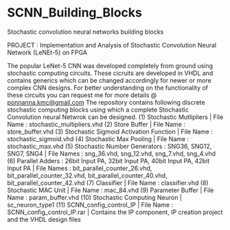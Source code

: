 # SCNN_Building_Blocks
Stochastic convolution neural networks building blocks

PROJECT : Implementation and Analysis of Stochastic Convolution Neural Network (LeNEt-5) on FPGA

The popular LeNet-5 CNN was developed completely from ground using stochastic computing circuits. These cicruits are developed in VHDL and contains generics which can be changed accordingly for newer or more complex CNN designs.
For better understanding on the functionality of these circuits you can request me for more details @ ponnanna.kmc@gmail.com
The repository contains following discrete stochastic computing blocks using which a complete Stochastic Convolution neural Netwrok can be designed.
(1) Stochastic Mutlipliers | File Name : stochastic_multipliers.vhd
(2) Store Buffer | File Name : store_buffer.vhd
(3) Stochastic Sigmoid Activation Function | File Name : stochastic_sigmoid.vhd
(4) Stochastic Max Pooling | File Name : stochastic_max.vhd
(5) Stochastic Number Generators : SNG36, SNG12, SNG7, SNG4 | File Names : sng_36.vhd, sng_12.vhd, sng_7.vhd, sng_4.vhd
(6) Parallel Adders : 26bit Input PA, 32bit Input PA, 40bit Input PA, 42bit Input PA  | File Names : bit_parallel_counter_26.vhd, bit_parallel_counter_32.vhd,
    bit_parallel_counter_40.vhd, bit_parallel_counter_42.vhd
(7) Classifier | File Name : classifier.vhd
(8) Stochastic MAC Unit | File Name : mac_84.vhd
(9) Parameter Buffer | File Name : param_buffer.vhd
(10) Stochastic Computing Neuron | sc_neuron_type1
(11) SCNN_config_control_IP | File Name : SCNN_config_control_IP.rar | Contains the IP component, IP creation project and the VHDL design files
